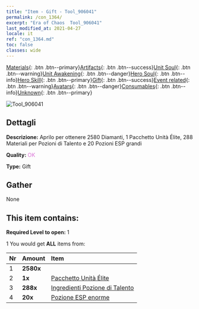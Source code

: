 ```yaml
---
title: "Item - Gift - Tool_906041"
permalink: /con_1364/
excerpt: "Era of Chaos  Tool_906041"
last_modified_at: 2021-04-27
locale: it
ref: "con_1364.md"
toc: false
classes: wide
---
```

 [Materials](/ItemsIT/){: .btn .btn--primary}[Artifacts](/ItemsIT/Artifacts/){: .btn .btn--success}[Unit Soul](/ItemsIT/UnitSoul/){: .btn .btn--warning}[Unit Awakening](/ItemsIT/UnitAwakening/){: .btn .btn--danger}[Hero Soul](/ItemsIT/HeroSoul/){: .btn .btn--info}[Hero Skill](/ItemsIT/HeroSkill/){: .btn .btn--primary}[Gift](/ItemsIT/Gift/){: .btn .btn--success}[Event related](/ItemsIT/Events/){: .btn .btn--warning}[Avatars](/ItemsIT/Avatars/){: .btn .btn--danger}[Consumables](/ItemsIT/Consumables/){: .btn .btn--info}[Unknown](/ItemsIT/Unknown/){: .btn .btn--primary}

 ![Tool_906041](/images/t/i_907116.png)

## Dettagli
 **Descrizione:** Aprilo per ottenere 2580 Diamanti, 1 Pacchetto Unità Élite, 288 Materiali per Pozioni di Talento e 20 Pozioni ESP grandi

 **Quality:** <span style="color: #DA70D6">OK</span>

 **Type:** Gift

## Gather

  None

## This item contains:

 **Required Level to open:** 1

 1 You would get **ALL** items  from:

  | Nr | Amount |     Item    |
  |:---|:-------|:------------|
  | 1 |  **2580x** | <i class="fas fa-gem"/> |  | 
  | 2 |  **1x** | [Pacchetto Unità Élite](/ItemsIT/con_1365/) |  | 
  | 3 |  **288x** | [Ingredienti Pozione di Talento](/ItemsIT/con_1120/) |  | 
  | 4 |  **20x** | [Pozione ESP enorme](/ItemsIT/con_703/) |  | 
